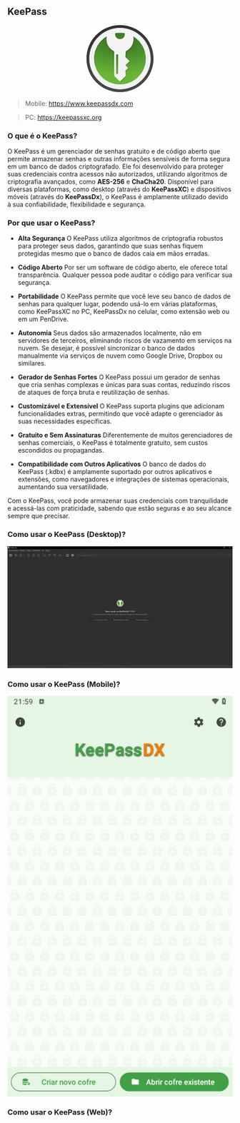 ## KeePass

<p align="center">
    <img src="./assets/logo.png" alt="alt text">
</p>

> Mobile: https://www.keepassdx.com

> PC: https://keepassxc.org

### O que é o KeePass?
O KeePass é um gerenciador de senhas gratuito e de código aberto que permite armazenar senhas e outras informações sensíveis de forma segura em um banco de dados criptografado. Ele foi desenvolvido para proteger suas credenciais contra acessos não autorizados, utilizando algoritmos de criptografia avançados, como **AES-256** e **ChaCha20**. Disponível para diversas plataformas, como desktop (através do **KeePassXC**) e dispositivos móveis (através do **KeePassDx**), o KeePass é amplamente utilizado devido à sua confiabilidade, flexibilidade e segurança.

### Por que usar o KeePass?

- **Alta Segurança**
O KeePass utiliza algoritmos de criptografia robustos para proteger seus dados, garantindo que suas senhas fiquem protegidas mesmo que o banco de dados caia em mãos erradas.

- **Código Aberto**
Por ser um software de código aberto, ele oferece total transparência. Qualquer pessoa pode auditar o código para verificar sua segurança.

- **Portabilidade**
O KeePass permite que você leve seu banco de dados de senhas para qualquer lugar, podendo usá-lo em várias plataformas, como KeePassXC no PC, KeePassDx no celular, como extensão web ou em um PenDrive.

- **Autonomia**
Seus dados são armazenados localmente, não em servidores de terceiros, eliminando riscos de vazamento em serviços na nuvem. Se desejar, é possível sincronizar o banco de dados manualmente via serviços de nuvem como Google Drive, Dropbox ou similares.

- **Gerador de Senhas Fortes**
O KeePass possui um gerador de senhas que cria senhas complexas e únicas para suas contas, reduzindo riscos de ataques de força bruta e reutilização de senhas.

- **Customizável e Extensível**
O KeePass suporta plugins que adicionam funcionalidades extras, permitindo que você adapte o gerenciador às suas necessidades específicas.

- **Gratuito e Sem Assinaturas**
Diferentemente de muitos gerenciadores de senhas comerciais, o KeePass é totalmente gratuito, sem custos escondidos ou propagandas.

- **Compatibilidade com Outros Aplicativos**
O banco de dados do KeePass (.kdbx) é amplamente suportado por outros aplicativos e extensões, como navegadores e integrações de sistemas operacionais, aumentando sua versatilidade.

Com o KeePass, você pode armazenar suas credenciais com tranquilidade e acessá-las com praticidade, sabendo que estão seguras e ao seu alcance sempre que precisar.

### Como usar o KeePass (Desktop)?
![alt text](./assets/image.png)


### Como usar o KeePass (Mobile)?
![alt text](./assets/image-1.png)

### Como usar o KeePass (Web)?